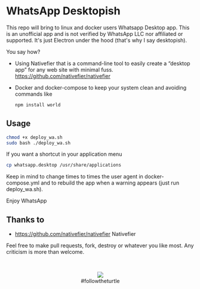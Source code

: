 
# WhatsApp Desktopish

This repo will bring to linux and docker users Whatsapp Desktop app.
This is an unofficial app and is not verified by WhatsApp LLC nor affiliated or supported. It's just Electron under the hood (that's why I say desktopish).

You say how?

- Using Nativefier that is a command-line tool to easily create a “desktop app” for any web site with minimal fuss. <https://github.com/nativefier/nativefier>
- Docker and docker-compose to keep your system clean and avoiding commands like

    ```bash
    npm install world
    ```

## Usage

```bash
chmod +x deploy_wa.sh
sudo bash ./deploy_wa.sh
```

If you want a shortcut in your application menu

```bash
cp whatsapp.desktop /usr/share/applications
```

Keep in mind to change times to times the user agent in docker-compose.yml and to rebuild the app when a warning appears (just run deploy_wa.sh).

Enjoy WhatsApp

## Thanks to

- <https://github.com/nativefier/nativefier> Nativefier

Feel free to make pull requests, fork, destroy or whatever you like most. Any criticism is more than welcome.

<br/>

<p align="center"><img src="https://avatars1.githubusercontent.com/u/8522635?s=96&v=4" /><br/>#followtheturtle</p>

